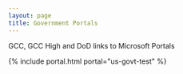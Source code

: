 ```yaml
---
layout: page
title: Government Portals
---
```


GCC, GCC High and DoD links to Microsoft Portals

{% include portal.html portal="us-govt-test" %}

